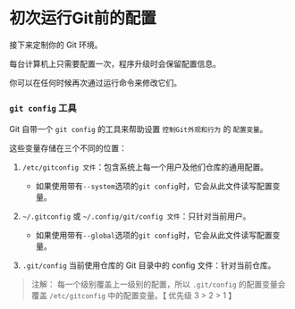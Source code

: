# 初次运行Git前的配置

接下来定制你的 Git 环境。
 
每台计算机上只需要配置一次，程序升级时会保留配置信息。 

你可以在任何时候再次通过运行命令来修改它们。

### `git config` 工具

Git 自带一个 `git config` 的工具来帮助设置 `控制Git外观和行为` 的 `配置变量`。

这些变量存储在三个不同的位置：

1. `/etc/gitconfig 文件`：包含系统上每一个用户及他们仓库的通用配置。
    - 如果使用带有`--system`选项的`git config`时，它会从此文件读写配置变量。

2. `~/.gitconfig` 或 `~/.config/git/config 文件`：只针对当前用户。
    - 如果使用带有`--global`选项的`git config`时，它会从此文件读写配置变量。

3. `.git/config` 当前使用仓库的 Git 目录中的 config 文件：针对当前仓库。

>注解：
每一个级别覆盖上一级别的配置，所以 `.git/config` 的配置变量会覆盖 `/etc/gitconfig` 中的配置变量。【 优先级 3 > 2 > 1 】


